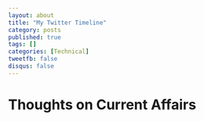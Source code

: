 ```yaml
---
layout: about
title: "My Twitter Timeline"
category: posts
published: true
tags: []
categories: [Technical]
tweetfb: false
disqus: false
---
```


# Thoughts on Current Affairs
